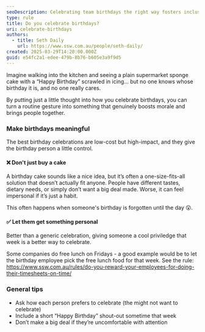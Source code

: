 ```yaml
---
seoDescription: Celebrating team birthdays the right way fosters inclusion and motivation – but not all birthday gestures are equal.
type: rule
title: Do you celebrate birthdays?
uri: celebrate-birthdays
authors:
  - title: Seth Daily
    url: https://www.ssw.com.au/people/seth-daily/
created: 2025-03-29T14:20:00.000Z
guid: e54fc2a1-edee-479b-8b76-b605e3a9f9d5
---
```


Imagine walking into the kitchen and seeing a plain supermarket sponge cake with a “Happy Birthday” scrawled in icing... but no one knows whose birthday it is, and no one really cares.

By putting just a little thought into how you celebrate birthdays, you can turn a routine gesture into something that genuinely boosts morale and brings people together.

<!--endintro-->

### Make birthdays meaningful

The best birthday celebrations are low-cost but high-impact, and they give the birthday person a little control.

#### ❌ Don't just buy a cake

A birthday cake sounds like a nice idea, but it’s often a one-size-fits-all solution that doesn’t actually fit anyone. People have different tastes, dietary needs, or simply don’t want a big deal made. Worse, it can feel impersonal if it’s just a habit.

This often happens when someone's birthday is forgotten until the day 😮.


#### ✅ Let them get something personal

Better than a generic celebration, giving someone a cool priviledge that week is a better way to celebrate.

Some companies do free lunch on Fridays - a good example would be to let the birthday employee pick the free lunch food for that week.
See the rule: https://www.ssw.com.au/rules/do-you-reward-your-employees-for-doing-their-timesheets-on-time/


### General tips

* Ask how each person prefers to celebrate (the might not want to celebrate)
* Include a short “Happy Birthday” shout-out sometime that week
* Don’t make a big deal if they’re uncomfortable with attention
